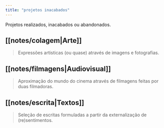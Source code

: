 ```yaml
---
title: "projetos inacabados"
---
```

Projetos realizados, inacabados ou abandonados.

## [[notes/colagem|Arte]]
> Expressões artisticas (ou quase) através de imagens e fotografias.

## [[notes/filmagens|Audiovisual]]
> Aproximação do mundo do cinema através de filmagens feitas por duas filmadoras.
 
## [[notes/escrita|Textos]]
> Seleção de escritas formuladas a partir da externalização de (re)sentimentos. 